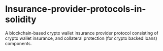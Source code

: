 # Insurance-provider-protocols-in-solidity
A blockchain-based crypto wallet insurance provider protocol consisting of crypto wallet insurance, and collateral protection (for crypto backed loans) components.
